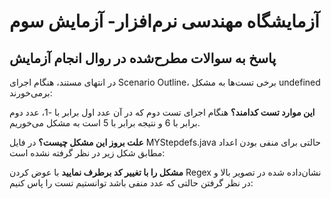 # آزمایشگاه مهندسی نرم‌افزار- آزمایش سوم
## پاسخ به سوالات مطرح‌شده در روال انجام آزمایش

در انتهای مستند، هنگام اجرای Scenario Outline، برخی تست‌ها به مشکل undefined برمی‌خورند:

**این موارد تست کدامند؟** هنگام اجرای تست دوم که در آن عدد اول برابر با -1، عدد دوم برابر با 6 و نتیجه برابر با 5 است به مشکل می‌خوریم.

**علت بروز این مشکل چیست؟** در فایل MYStepdefs.java حالتی برای منفی بودن اعداد مطابق شکل زیر در نظر گرفته نشده است:

**مشکل را با تغییر کد برطرف نمایید** با عوض کردن Regex نشان‌داده شده در تصویر بالا و در نظر گرفتن حالتی که عدد منفی باشد توانستیم تست را پاس کنیم:
